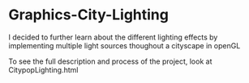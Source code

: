 # Graphics-City-Lighting
I decided to further learn about the different lighting effects by implementing multiple light sources thoughout a cityscape in openGL

To see the full description and process of the project, look at CitypopLighting.html
